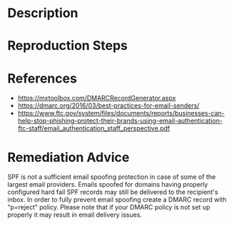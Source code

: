 # Description


# Reproduction Steps


# References

- https://mxtoolbox.com/DMARCRecordGenerator.aspx
- https://dmarc.org/2016/03/best-practices-for-email-senders/
- https://www.ftc.gov/system/files/documents/reports/businesses-can-help-stop-phishing-protect-their-brands-using-email-authentication-ftc-staff/email_authentication_staff_perspective.pdf


# Remediation Advice

SPF is not a sufficient email spoofing protection in case of some of the largest email providers. Emails spoofed for domains having properly configured hard fail SPF records may still be delivered to the recipient's inbox. In order to fully prevent email spoofing create a DMARC record with “p=reject” policy. Please note that if your DMARC policy is not set up properly it may result in email delivery issues.